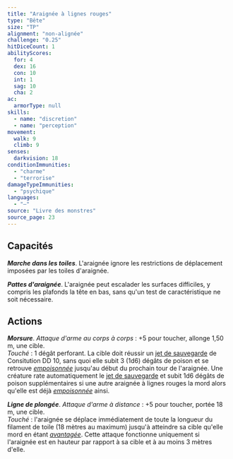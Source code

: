```yaml
---
title: "Araignée à lignes rouges"
type: "Bête"
size: "TP"
alignment: "non-alignée"
challenge: "0.25"
hitDiceCount: 1
abilityScores:
  for: 4
  dex: 16
  con: 10
  int: 1
  sag: 10
  cha: 2
ac:
  armorType: null
skills:
  - name: "discretion"
  - name: "perception"
movement:
  walk: 9
  climb: 9
senses:
  darkvision: 18
conditionImmunities:
  - "charme"
  - "terrorise"
damageTypeImmunities:
  - "psychique"
languages:
  - "—"
source: "Livre des monstres"
source_page: 23
---
```

## Capacités
_**Marche dans les toiles**_. L'araignée ignore les restrictions de déplacement imposées par les toiles d'araignée.

_**Pattes d'araignée**_. L'araignée peut escalader les surfaces difficiles, y compris les plafonds la tête en bas, sans qu'un test de caractéristique ne soit nécessaire.

## Actions
_**Morsure**_. _Attaque d'arme au corps à corps_ : +5 pour toucher, allonge 1,50 m, une cible.  
_Touché_ : 1 dégât perforant. La cible doit réussir un [jet de sauvegarde](/utiliser-les-caracteristiques/#jets-de-sauvegarde) de Consitution DD 10, sans quoi elle subit 3 (1d6) dégâts de poison et se retrouve [_empoisonnée_](/gerer-la-sante-du-personnage/#empoisonne) jusqu'au début du prochain tour de l'araignée. Une créature rate automatiquement le [jet de sauvegarde](/utiliser-les-caracteristiques/#jets-de-sauvegarde) et subit 1d6 dégâts de poison supplémentaires si une autre araignée à lignes rouges la mord alors qu'elle est déjà [_empoisonnée_](/gerer-la-sante-du-personnage/#empoisonne) ainsi.

_**Ligne de plongée**_. _Attaque d'arme à distance_ : +5 pour toucher, portée 18 m, une cible.  
_Touché_ : l'araignée se déplace immédiatement de toute la longueur du filament de toile (18 mètres au maximum) jusqu'à atteindre sa cible qu'elle mord en étant [_avantagée_](/utiliser-les-caracteristiques/#avantage-et-desavantage). Cette attaque fonctionne uniquement si l'araignée est en hauteur par rapport à sa cible et à au moins 3 mètres d'elle.
